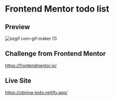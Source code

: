 # Frontend Mentor todo list

## Preview
![ezgif com-gif-maker (1)](https://user-images.githubusercontent.com/105124616/169880502-9c8e9361-fb7f-4880-9fd2-d2082b89553d.gif)

## Challenge from Frontend Mentor
https://frontendmentor.io/

## Live Site
https://obinna-todo.netlify.app/
